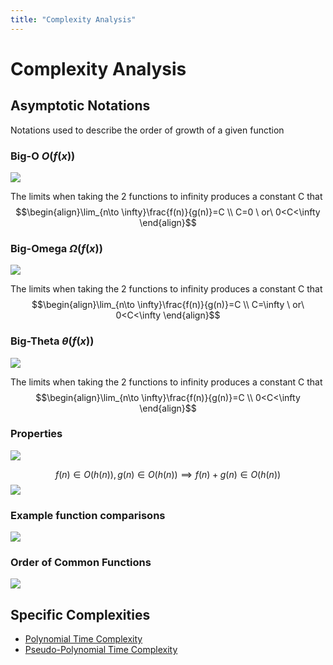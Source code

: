 ```yaml
---
title: "Complexity Analysis"
---
```

# Complexity Analysis
## Asymptotic Notations
Notations used to describe the order of growth of a given function
### Big-O $O(f(x))$
![](https://i.imgur.com/KUrXTHz.png)

The limits when taking the 2 functions to infinity produces a constant C that 
$$\begin{align}\lim_{n\to \infty}\frac{f(n)}{g(n)}=C \\ C=0 \ or\ 0<C<\infty \end{align}$$
### Big-Omega $\Omega(f(x))$
![](https://i.imgur.com/SpdpFpF.png)

The limits when taking the 2 functions to infinity produces a constant C that 
$$\begin{align}\lim_{n\to \infty}\frac{f(n)}{g(n)}=C \\ C=\infty \ or\ 0<C<\infty \end{align}$$
### Big-Theta $\theta(f(x))$
![](https://i.imgur.com/c5JWUJ8.png)

The limits when taking the 2 functions to infinity produces a constant C that 
$$\begin{align}\lim_{n\to \infty}\frac{f(n)}{g(n)}=C \\ 0<C<\infty \end{align}$$

### Properties
![](https://i.imgur.com/En4IxYe.png)

$$f(n)\in O(h(n)),g(n)\in O(h(n)) \implies f(n)+g(n)\in O(h(n))$$
![](https://i.imgur.com/h7PQDHK.png)

### Example function comparisons
![](https://i.imgur.com/1Ngf1uk.png)

### Order of Common Functions
![](https://i.imgur.com/LurnRaE.png)

## Specific Complexities
- [Polynomial Time Complexity](Notes/Polynomial%20Time%20Complexity.md)
- [Pseudo-Polynomial Time Complexity](Notes/Pseudo-Polynomial%20Time%20Complexity.md)
